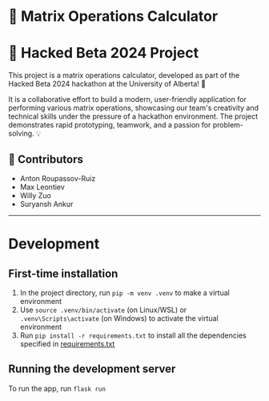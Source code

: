 # 🧮 Matrix Operations Calculator

# 🧮 Hacked Beta 2024 Project

This project is a matrix operations calculator, developed as part of the Hacked Beta 2024 hackathon at the University of Alberta! 🚀

It is a collaborative effort to build a modern, user-friendly application for performing various matrix operations, showcasing our team's creativity and technical skills under the pressure of a hackathon environment. The project demonstrates rapid prototyping, teamwork, and a passion for problem-solving. 💡

## 👥 Contributors
- Anton Roupassov-Ruiz
- Max Leontiev
- Willy Zuo
- Suryansh Ankur

---

# Development
## First-time installation
1. In the project directory, run `pip -m venv .venv` to make a virtual environment
2. Use `source .venv/bin/activate` (on Linux/WSL) or `.venv\Scripts\activate` (on Windows) to activate the virtual environment
3. Run `pip install -r requirements.txt` to install all the dependencies specified in [requirements.txt](requirements.txt)
## Running the development server
To run the app, run `flask run`